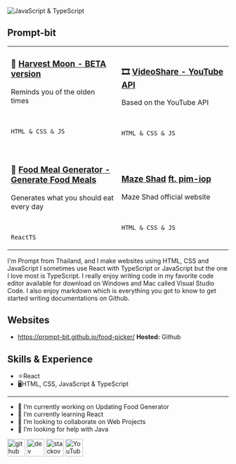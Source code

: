 ![JavaScript & TypeScript](https://yt3.googleusercontent.com/7nXINKEaZh9mvXE2uf_UsRVQIHf-_Ejw4Q0hnFxy2xVaV2huNnyg_8agw5MG_4_q8F--BCm1=w2276-fcrop64=1,00005a57ffffa5a8-k-c0xffffffff-no-nd-rj)

## Prompt-bit

<table>
  <tr>
    <td width="50%">
      <h3>🌱 <a href="https://github.com/Prompt-bit/harvest-moon">Harvest Moon - BETA version</a> </h3>
      <p>Reminds you of the olden times</p> &nbsp;&nbsp;&nbsp;&nbsp;&nbsp;&nbsp;
      <p><code>HTML & CSS & JS</code></p>&nbsp;&nbsp;&nbsp;&nbsp;&nbsp;&nbsp;&nbsp;
    </td>
    <td width="50%">
      <h3>🎞️ <a href="https://github.com/Prompt-bit/videoshare">VideoShare - YouTube API</a></h3>
      <p>Based on the YouTube API</p>&nbsp;&nbsp;&nbsp;&nbsp;&nbsp;&nbsp;
      <p><code>HTML & CSS & JS</code></p>
    </td>
  </tr>
  <tr>
    <td width="50%">
      <h3>🍉 <a href="https://prompt-bit.github.io/food-picker">Food Meal Generator - Generate Food Meals</a></h3>
      <p>Generates what you should eat every day</p>&nbsp;&nbsp;&nbsp;&nbsp;&nbsp;&nbsp;
      <p><code>ReactTS</code></p>
    </td>
    <td width="50%">
      <h3> <a href="https://github.com/Prompt-bit/maze-shad">Maze Shad</a> <a href="https://github.com/pim-iop">ft. pim-iop</a></h3>
      <p>Maze Shad official website</p>&nbsp;&nbsp;&nbsp;&nbsp;&nbsp;&nbsp;
      <p><code>HTML & CSS & JS</code></p>
    </td>
  </tr>
</table>

I'm Prompt from Thailand, and I make websites using HTML, CSS and JavaScript I sometimes use React with TypeScript or JavaScript but the one I love most is TypeScript. I really enjoy writing code in my favorite code editor available for download on Windows and Mac called Visual Studio Code. I also enjoy markdown which is everything you got to know to get started writing documentations on Github.



## Websites
* https://prompt-bit.github.io/food-picker/ **Hosted:** Github

## Skills & Experience
* ⚛️React
* 🖥️HTML, CSS, JavaScript & TypeScript
---
- 🔭 I’m currently working on Updating Food Generator 
- 🌱 I’m currently learning React 
- 👯 I’m looking to collaborate on Web Projects 
- 🤔 I’m looking for help with Java 


[<img src='https://cdn.jsdelivr.net/npm/simple-icons@3.0.1/icons/github.svg' alt='github' height='40'>](https://github.com/Prompt-bit)  [<img src='https://cdn.jsdelivr.net/npm/simple-icons@3.0.1/icons/dev-dot-to.svg' alt='dev' height='40'>](https://dev.to/ppprompt)  [<img src='https://cdn.jsdelivr.net/npm/simple-icons@3.0.1/icons/stackoverflow.svg' alt='stackoverflow' height='40'>](https://stackoverflow.com/users/28432190)  [<img src='https://cdn.jsdelivr.net/npm/simple-icons@3.0.1/icons/youtube.svg' alt='YouTube' height='40'>](https://www.youtube.com/channel/UCxlmYCY3eH-8FjLt0olr-Og)  

